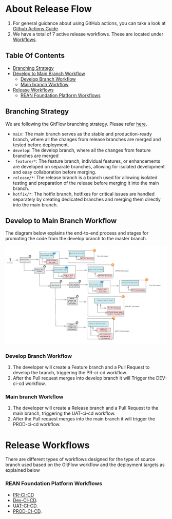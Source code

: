 # About Release Flow

1. For general guidance about using GitHub actions, you can take a look at [Github Actions Guide](https://docs.github.com/en/actions/guides). 
2. We have a total of 7 active release workflows. These are located under [Workflows](https://github.com/REAN-Foundation/reancare-service/tree/develop/.github/workflows).

## Table Of Contents
- [Branching Strategy](#Branching-Strategy)
- [Develop to Main Branch Workflow](#Develop-to-Main-branch-Workflow)
  - [Develop Branch Workflow](#Develop-Branch-Workflow)
  - [Main branch Workflow](#Main-branch-Workflow)
- [Release Workflows](#Release-Workflows)
  - [REAN Foundation Platform Workflows](#REAN-Foundation-Platform-Workflows)
    

## Branching Strategy

We are following the GitFlow branching strategy. Please refer [here](https://www.atlassian.com/git/tutorials/comparing-workflows/gitflow-workflow).

* ```main```: The main branch serves as the stable and production-ready branch, where all the changes from release branches are merged and tested before deployment.
* ```develop```: The develop branch, where all the changes from feature branches are merged 
* ``` feature/*```: The feature branch, individual features, or enhancements are developed on separate branches, allowing for isolated development and easy collaboration before merging.
* ```release/*```: The release branch is a branch used for allowing isolated testing and preparation of the release before merging it into the main branch.
* ```hotfix/*```: The hotfix branch, hotfixes for critical issues are handled separately by creating dedicated branches and merging them directly into the main branch.

## Develop to Main Branch Workflow

The diagram below explains the end-to-end process and stages for promoting the code from the develop branch to the master branch.

![workflow_diagram](https://github.com/REAN-Foundation/reancare-service/blob/develop/assets/images/workflow_diagram.png?raw=true)

### Develop Branch Workflow

1. The developer will create a Feature branch and a Pull Request to develop the branch, triggering the PR-ci-cd workflow.
2. After the Pull request merges into develop branch it will Trigger the DEV-ci-cd workflow.

### Main branch Workflow

1. The developer will create a Release branch and a Pull Request to the main branch, triggering the UAT-ci-cd workflow.
2. After the Pull request merges into the main branch it will trigger the PROD-ci-cd workflow.
 
# Release Workflows 
 
There are different types of workflows designed for the type of source branch used based on the GitFlow workflow and the deployment targets as explained below

### REAN Foundation Platform Workflows

* [PR-CI-CD](https://github.com/REAN-Foundation/reancare-service/blob/develop/docs/release_docs/REAN_Platform_Deployment_Workflows.md#pr-ci-cd)
* [Dev-CI-CD](https://github.com/REAN-Foundation/reancare-service/blob/develop/docs/release_docs/REAN_Platform_Deployment_Workflows.md#dev-ci-cd).
* [UAT-CI-CD](https://github.com/REAN-Foundation/reancare-service/blob/develop/docs/release_docs/REAN_Platform_Deployment_Workflows.md#uat-ci-cd).
* [PROD-CI-CD](https://github.com/REAN-Foundation/reancare-service/blob/develop/docs/release_docs/REAN_Platform_Deployment_Workflows.md#prod-ci-cd).


